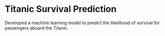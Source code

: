 # Titanic Survival Prediction

Developed a machine learning model to predict the likelihood of survival for passengers aboard
the Titanic.
